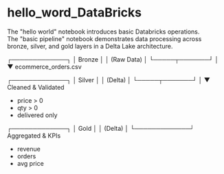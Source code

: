 # hello_word_DataBricks
The "hello world" notebook introduces basic Databricks operations.  
The "basic pipeline" notebook demonstrates data processing across bronze, silver, and gold layers in a Delta Lake architecture.


┌─────────────┐
│   Bronze    │
│ (Raw Data)  │
└─────┬───────┘
       │
       ▼
   ecommerce_orders.csv


┌─────────────┐
│   Silver    │
│ (Delta)     │
└─────┬───────┘
       │
       ▼
   Cleaned & Validated
   - price > 0
   - qty > 0
   - delivered only


┌─────────────┐
│    Gold     │
│ (Delta)     │
└─────────────┘
   Aggregated & KPIs
   - revenue
   - orders
   - avg price
